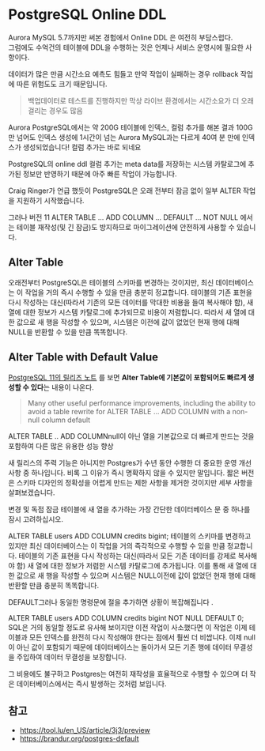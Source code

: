 # PostgreSQL Online DDL

Aurora MySQL 5.7까지만 써본 경험에서 Online DDL 은 여전히 부담스럽다.  
그럼에도 수억건의 테이블에 DDL을 수행하는 것은 언제나 서비스 운영시에 필요한 사항이다.


데이터가 많은 만큼 시간소요 예측도 힘들고 만약 작업이 실패하는 경우 rollback 작업에 따른 위험도도 크기 때문입니다.

> 백업데이터로 테스트를 진행하지만 막상 라이브 환경에서는 시간소요가 더 오래 걸리는 경우도 많음

Aurora PostgreSQL에서는 약 200G 테이블에 인덱스, 컬럼 추가를 해본 결과 100G만 넘어도 인덱스 생성에 1시간이 넘는 Aurora MySQL과는 다르게 40여 분 만에 인덱스가 생성되었습니다! 컬럼 추가는 바로 되네요

PostgreSQL의 online ddl 컬럼 추가는 meta data를 저장하는 시스템 카탈로그에 추가된 정보만 반영하기 때문에 아주 빠른 작업이 가능합니다.


Craig Ringer가 언급 했듯이 PostgreSQL은 오래 전부터 잠금 없이 일부 ALTER 작업을 지원하기 시작했습니다.

그러나 버전 11 ALTER TABLE ... ADD COLUMN ... DEFAULT ... NOT NULL 에서는 테이블 재작성(및 긴 잠금)도 방지하므로 마이그레이션에 안전하게 사용할 수 있습니다.

## Alter Table

오래전부터 PostgreSQL은 테이블의 스키마를 변경하는 것이지만, 최신 데이터베이스는 이 작업을 거의 즉시 수행할 수 있을 만큼 충분히 정교합니다. 테이블의 기존 표현을 다시 작성하는 대신(따라서 기존의 모든 데이터를 막대한 비용을 들여 복사해야 함), 새 열에 대한 정보가 시스템 카탈로그에 추가되므로 비용이 저렴합니다. 따라서 새 열에 대한 값으로 새 행을 작성할 수 있으며, 시스템은 이전에 값이 없었던 현재 행에 대해 NULL을 반환할 수 있을 만큼 똑똑합니다.

## Alter Table with Default Value

[PostgreSQL 11의 릴리즈 노트](https://www.postgresql.org/docs/11/release-11.html) 를 보면 **Alter Table에 기본값이 포함되어도 빠르게 생성할 수 있다**는 내용이 나온다.

> Many other useful performance improvements, including the ability to avoid a table rewrite for ALTER TABLE ... ADD COLUMN with a non-null column default




ALTER TABLE .. ADD COLUMNnull이 아닌 열을 기본값으로 더 빠르게 만드는 것을 포함하여 다른 많은 유용한 성능 향상

새 릴리스의 주력 기능은 아니지만 Postgres가 수년 동안 수행한 더 중요한 운영 개선 사항 중 하나입니다. 비록 그 이유가 즉시 명확하지 않을 수 있지만 말입니다. 짧은 버전은 스키마 디자인의 정확성을 어렵게 만드는 제한 사항을 제거한 것이지만 세부 사항을 살펴보겠습니다.

변경 및 독점 잠금
테이블에 새 열을 추가하는 가장 간단한 데이터베이스 문 중 하나를 잠시 고려하십시오.

ALTER TABLE users
    ADD COLUMN credits bigint;
테이블의 스키마를 변경하고 있지만 최신 데이터베이스는 이 작업을 거의 즉각적으로 수행할 수 있을 만큼 정교합니다. 테이블의 기존 표현을 다시 작성하는 대신(따라서 모든 기존 데이터를 강제로 복사해야 함) 새 열에 대한 정보가 저렴한 시스템 카탈로그에 추가됩니다. 이를 통해 새 열에 대한 값으로 새 행을 작성할 수 있으며 시스템은 NULL이전에 값이 없었던 현재 행에 대해 반환할 만큼 충분히 똑똑합니다.

DEFAULT그러나 동일한 명령문에 절을 추가하면 상황이 복잡해집니다 .

ALTER TABLE users
    ADD COLUMN credits bigint NOT NULL DEFAULT 0;
SQL은 거의 동일할 정도로 유사해 보이지만 이전 작업이 사소했다면 이 작업은 이제 테이블과 모든 인덱스를 완전히 다시 작성해야 한다는 점에서 훨씬 더 비쌉니다. 이제 null이 아닌 값이 포함되기 때문에 데이터베이스는 돌아가서 모든 기존 행에 데이터 무결성을 주입하여 데이터 무결성을 보장합니다.

그 비용에도 불구하고 Postgres는 여전히 재작성을 효율적으로 수행할 수 있으며 더 작은 데이터베이스에서는 즉시 발생하는 것처럼 보입니다.


## 참고

- https://tool.lu/en_US/article/3j3/preview
- https://brandur.org/postgres-default